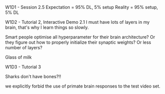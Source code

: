 W1D1 - Session 2.5
Expectation = 95% DL, 5% setup
Reality = 95% setup, 5% DL

W1D2 - Tutorial 2, Interactive Demo 2.1 
I must have lots of layers in my brain, that's why I learn things so slowly.

Smart people optimise all hyperparameter for their brain architecture? Or they figure out how to properly initialize their synaptic weights? Or less number of layers?

Glass of milk

W1D3 - Tutorial 3

Sharks don't have bones?!!

we explicitly forbid the use of primate brain responses to the test video set. 